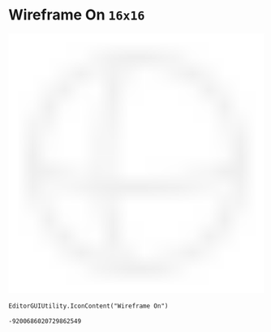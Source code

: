 # Wireframe On `16x16`
<img src="/img/Wireframe%20On.png" width=512 height=512>

``` CSharp
EditorGUIUtility.IconContent("Wireframe On")
```
```
-9200686020729862549
```
